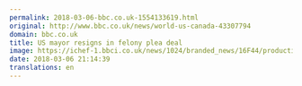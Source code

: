 ```yaml
---
permalink: 2018-03-06-bbc.co.uk-1554133619.html
original: http://www.bbc.co.uk/news/world-us-canada-43307794
domain: bbc.co.uk
title: US mayor resigns in felony plea deal
image: https://ichef-1.bbci.co.uk/news/1024/branded_news/16F44/production/_100302049_untitleasdfeed-1.jpg
date: 2018-03-06 21:14:39
translations: en
---
```


